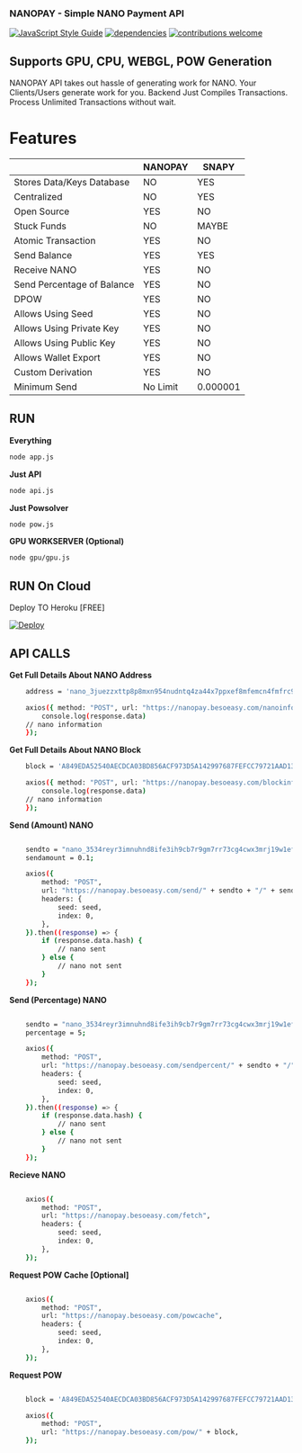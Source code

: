 ### **NANOPAY** - Simple NANO Payment API

[![JavaScript Style Guide](https://img.shields.io/badge/code_style-standard-brightgreen.svg)](https://standardjs.com)
[![dependencies](https://david-dm.org/besoeasy/nano-payment.svg)](https://github.com/besoeasy/nano-payment)
[![contributions welcome](https://img.shields.io/badge/contributions-welcome-brightgreen.svg?style=flat)](https://github.com/besoeasy/nano-payment/issues)

## Supports GPU, CPU, WEBGL, POW Generation

NANOPAY API takes out hassle of generating work for NANO. Your Clients/Users generate work for you. Backend Just Compiles Transactions. Process Unlimited Transactions without wait.

# Features

|                            | NANOPAY  | SNAPY    |
| -------------------------- | -------- | -------- |
| Stores Data/Keys Database  | NO       | YES      |
| Centralized                | NO       | YES      |
| Open Source                | YES      | NO       |
| Stuck Funds                | NO       | MAYBE    |
| Atomic Transaction         | YES      | NO       |
| Send Balance               | YES      | YES      |
| Receive NANO               | YES      | NO       |
| Send Percentage of Balance | YES      | NO       |
| DPOW                       | YES      | NO       |
| Allows Using Seed          | YES      | NO       |
| Allows Using Private Key   | YES      | NO       |
| Allows Using Public Key    | YES      | NO       |
| Allows Wallet Export       | YES      | NO       |
| Custom Derivation          | YES      | NO       |
| Minimum Send               | No Limit | 0.000001 |

## RUN

**Everything**

```sh
node app.js
```

**Just API**

```sh
node api.js
```

**Just Powsolver**

```sh
node pow.js
```

**GPU WORKSERVER (Optional)**

```sh
node gpu/gpu.js
```

## RUN On Cloud

Deploy TO Heroku [FREE]

[![Deploy](https://www.herokucdn.com/deploy/button.svg)](https://heroku.com/deploy)

## API CALLS

**Get Full Details About NANO Address**

```sh
    address = 'nano_3juezzxttp8p8mxn954nudntq4za44x7ppxef8mfemcn4fmfrc9ijh9jons7'

	axios({ method: "POST", url: "https://nanopay.besoeasy.com/nanoinfo/" + address }).then((response) => {
		console.log(response.data)
	// nano information
	});

```

**Get Full Details About NANO Block**

```sh
    block = 'A849EDA52540AECDCA03BD856ACF973D5A142997687FEFCC79721AAD135C55C4'

	axios({ method: "POST", url: "https://nanopay.besoeasy.com/blockinfo/" + block }).then((response) => {
		console.log(response.data)
	// nano information
	});

```

**Send (Amount) NANO**

```sh

	sendto = "nano_3534reyr3imnuhnd8ife3ih9cb7r9gm7rr73cg4cwx3mrj19w1efcq3649wd";
	sendamount = 0.1;

	axios({
		method: "POST",
		url: "https://nanopay.besoeasy.com/send/" + sendto + "/" + sendamount,
		headers: {
			seed: seed,
			index: 0,
		},
	}).then((response) => {
		if (response.data.hash) {
			// nano sent
		} else {
			// nano not sent
		}
	});

```

**Send (Percentage) NANO**

```sh

	sendto = "nano_3534reyr3imnuhnd8ife3ih9cb7r9gm7rr73cg4cwx3mrj19w1efcq3649wd";
	percentage = 5;

	axios({
		method: "POST",
		url: "https://nanopay.besoeasy.com/sendpercent/" + sendto + "/" + percentage,
		headers: {
			seed: seed,
			index: 0,
		},
	}).then((response) => {
		if (response.data.hash) {
			// nano sent
		} else {
			// nano not sent
		}
	});

```

**Recieve NANO**

```sh

	axios({
		method: "POST",
		url: "https://nanopay.besoeasy.com/fetch",
		headers: {
			seed: seed,
			index: 0,
		},
	});

```

**Request POW Cache [Optional]**

```sh

	axios({
		method: "POST",
		url: "https://nanopay.besoeasy.com/powcache",
		headers: {
			seed: seed,
			index: 0,
		},
	});

```

**Request POW**

```sh

    block = 'A849EDA52540AECDCA03BD856ACF973D5A142997687FEFCC79721AAD135C55C4'

	axios({
		method: "POST",
		url: "https://nanopay.besoeasy.com/pow/" + block,
	});

```

